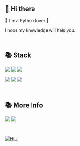 <!-- 배너 -->
<!-- capsule-render -->

<!-- 움직이는 기술스택 아이콘 -->
<!-- techstack-generator -->


## 👋 Hi there
🐍 I'm a Python lover 🐍

I hope my knowledge will help you.

<!-- <img src="https://media.tenor.com/8Mt2eEPPSg4AAAAC/happy-birthday-dance.gif" width="200px"> -->
<br>


## 📚 Stack
<!--  <이미지 로고> -->
<img src="https://img.shields.io/badge/python-3776AB?style=for-the-badge&logo=python&logoColor=white"> <img src="https://img.shields.io/badge/django-092E20?style=for-the-badge&logo=django&logoColor=white"> <img src="https://img.shields.io/badge/drf-092E20?style=for-the-badge&logo=django&logoColor=white">

<img src="https://img.shields.io/badge/docker-2496ED?style=for-the-badge&logo=docker&logoColor=white"> <img src="https://img.shields.io/badge/javascript-F7DF1E?style=for-the-badge&logo=javascript&logoColor=white"> <img src="https://img.shields.io/badge/ajax-0769AD?style=for-the-badge&logo=jquery&logoColor=white">

<br>

## 📚 More Info
<a href="https://kimgyeongmin-kr.github.io/"><img src="https://img.shields.io/badge/blog-181717?style=for-the-badge&logo=github&logoColor=white"></a>  <a href="https://www.instagram.com/gaeng_man/"><img src="https://img.shields.io/badge/gaeng_man-E4405F?style=for-the-badge&logo=instagram&logoColor=white"></a>

<br>

[![Hits](https://hits.seeyoufarm.com/api/count/incr/badge.svg?url=https%3A%2F%2Fgithub.com%2FKimGyeongMin-KR%2FKimGyeongMin-KR&count_bg=%23278858&title_bg=%23348DC4&icon=python.svg&icon_color=%23E7E7E7&title=Welcome&edge_flat=false)](https://hits.seeyoufarm.com)

<!-- ## 🎨 Stats

<img src="https://github-readme-stats.vercel.app/api?username=KimGyeongMin-KR&theme=radical&show_icons=true&count_private=true&include_all_commits=true">
 -->
  
